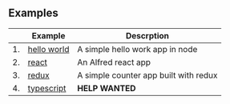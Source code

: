 ## Examples

|     | Example | Descrption |
| --- | ---     | ---        |
| 1.|  [hello world](https://github.com/amilajack/alfred/tree/master/examples/hello-world) | A simple hello work app in node |
| 2.|  [react](https://github.com/amilajack/alfred/tree/master/examples/react) | An Alfred react app |
| 3.|  [redux](https://github.com/amilajack/alfred/tree/master/examples/redux) | A simple counter app built with redux |
| 4.|  [typescript](https://github.com/amilajack/alfred/tree/master/examples/typescript) | **HELP WANTED** |
